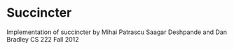 Succincter
==========

Implementation of succincter by Mihai Patrascu
Saagar Deshpande and Dan Bradley
CS 222
Fall 2012
